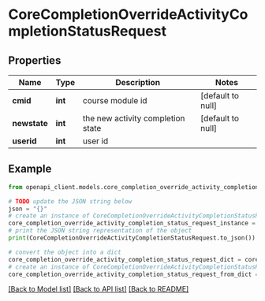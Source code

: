 # CoreCompletionOverrideActivityCompletionStatusRequest


## Properties

Name | Type | Description | Notes
------------ | ------------- | ------------- | -------------
**cmid** | **int** | course module id | [default to null]
**newstate** | **int** | the new activity completion state | [default to null]
**userid** | **int** | user id | 

## Example

```python
from openapi_client.models.core_completion_override_activity_completion_status_request import CoreCompletionOverrideActivityCompletionStatusRequest

# TODO update the JSON string below
json = "{}"
# create an instance of CoreCompletionOverrideActivityCompletionStatusRequest from a JSON string
core_completion_override_activity_completion_status_request_instance = CoreCompletionOverrideActivityCompletionStatusRequest.from_json(json)
# print the JSON string representation of the object
print(CoreCompletionOverrideActivityCompletionStatusRequest.to_json())

# convert the object into a dict
core_completion_override_activity_completion_status_request_dict = core_completion_override_activity_completion_status_request_instance.to_dict()
# create an instance of CoreCompletionOverrideActivityCompletionStatusRequest from a dict
core_completion_override_activity_completion_status_request_from_dict = CoreCompletionOverrideActivityCompletionStatusRequest.from_dict(core_completion_override_activity_completion_status_request_dict)
```
[[Back to Model list]](../README.md#documentation-for-models) [[Back to API list]](../README.md#documentation-for-api-endpoints) [[Back to README]](../README.md)



